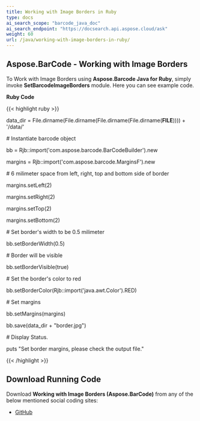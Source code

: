 ```yaml
---
title: Working with Image Borders in Ruby
type: docs
ai_search_scope: "barcode_java_doc"
ai_search_endpoint: "https://docsearch.api.aspose.cloud/ask"
weight: 60
url: /java/working-with-image-borders-in-ruby/
---
```


## **Aspose.BarCode - Working with Image Borders**
To Work with Image Borders using **Aspose.Barcode Java for Ruby**, simply invoke **SetBarcodeImageBorders** module. Here you can see example code.

**Ruby Code**

{{< highlight ruby >}}

 data_dir = File.dirname(File.dirname(File.dirname(File.dirname(__FILE__)))) + '/data/'



\# Instantiate barcode object

bb = Rjb::import('com.aspose.barcode.BarCodeBuilder').new

margins = Rjb::import('com.aspose.barcode.MarginsF').new

\# 6 milimeter space from left, right, top and bottom side of border

margins.setLeft(2)

margins.setRight(2)

margins.setTop(2)

margins.setBottom(2)

\# Set border's width to be 0.5 milimeter

bb.setBorderWidth(0.5)

\# Border will be visible

bb.setBorderVisible(true)

\# Set the border's color to red

bb.setBorderColor(Rjb::import('java.awt.Color').RED)

\# Set margins

bb.setMargins(margins)

bb.save(data_dir + "border.jpg")

\# Display Status.

puts "Set border margins, please check the output file."

{{< /highlight >}}
## **Download Running Code**
Download **Working with Image Borders (Aspose.BarCode)** from any of the below mentioned social coding sites:

- [GitHub](https://github.com/aspose-barcode/Aspose.BarCode-for-Java/blob/master/Plugins/Aspose_Barcode_Java_for_Ruby/lib/asposebarcodejava/BarcodeImage/setbarcodeimageborders.rb)

